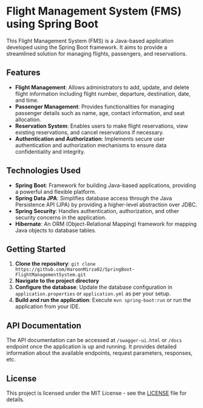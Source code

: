 # Flight Management System (FMS) using Spring Boot

This Flight Management System (FMS) is a Java-based application developed using the Spring Boot framework. It aims to provide a streamlined solution for managing flights, passengers, and reservations.

## Features

- **Flight Management**: Allows administrators to add, update, and delete flight information including flight number, departure, destination, date, and time.
- **Passenger Management**: Provides functionalities for managing passenger details such as name, age, contact information, and seat allocation.
- **Reservation System**: Enables users to make flight reservations, view existing reservations, and cancel reservations if necessary.
- **Authentication and Authorization**: Implements secure user authentication and authorization mechanisms to ensure data confidentiality and integrity.

## Technologies Used

- **Spring Boot**: Framework for building Java-based applications, providing a powerful and flexible platform.
- **Spring Data JPA**: Simplifies database access through the Java Persistence API (JPA) by providing a higher-level abstraction over JDBC.
- **Spring Security**: Handles authentication, authorization, and other security concerns in the application.
- **Hibernate**: An ORM (Object-Relational Mapping) framework for mapping Java objects to database tables.

## Getting Started

1. **Clone the repository**: `git clone https://github.com/HaroonMirza02/SpringBoot-FlightManagementSystem.git`
2. **Navigate to the project directory**
3. **Configure the database**: Update the database configuration in `application.properties` or `application.yml` as per your setup.
4. **Build and run the application**: Execute `mvn spring-boot:run` or run the application from your IDE.

## API Documentation

The API documentation can be accessed at `/swagger-ui.html` or `/docs` endpoint once the application is up and running. It provides detailed information about the available endpoints, request parameters, responses, etc.

## License

This project is licensed under the MIT License - see the [LICENSE](LICENSE) file for details.
